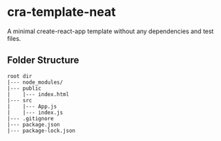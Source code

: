 # cra-template-neat

A minimal create-react-app template without any dependencies and test files.

## Folder Structure

```folder
root dir
|--- node_modules/
|--- public
|    |--- index.html
|--- src
|    |--- App.js
|    |--- index.js
|--- .gitignore
|--- package.json
|--- package-lock.json
```
